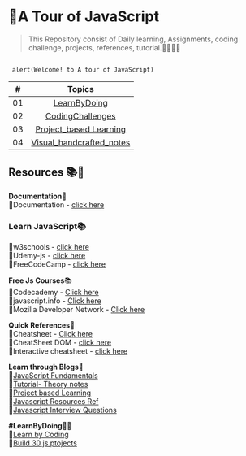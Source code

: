 # 💛A Tour of JavaScript
> This Repository consist of Daily learning, Assignments, coding challenge, projects, references, tutorial.👩‍💻👨‍💻

```

 alert(Welcome! to A tour of JavaScript)

```


|   #       | Topics                                                    |
|-----------|:-------------------------------------------------------------------------------------------------------------: |
|  01   |  [LearnByDoing](https://github.com/Aj7t/A-Tour-of-JavaScript/tree/main/LearnByDoing)      |
|  02   |  [CodingChallenges]()  |
|  03   |  [Project_based Learning]()   |
|  04   |  [Visual_handcrafted_notes]()   |

<!--- 
### Jonas Schmedtmann Roadmap 
![](https://pbs.twimg.com/media/EgfzxC-U8AES98L?format=jpg&name=large)  

 -->



## Resources 📚🧾


**Documentation**📑<br>
📔Documentation - [click here](http://introjs.com/docs)<br>

### Learn JavaScript📚
📗w3schools - [click here](https://www.w3schools.com/js/)<br>
📗Udemy-js - [click here](https://www.udemy.com/course/the-complete-javascript-course/)<br>
📗FreeCodeCamp - [click here](https://www.freecodecamp.org/learn/javascript-algorithms-and-data-structures/)<br>


**Free Js Courses**📚<br>
📗Codecademy - [Click here](https://www.codecademy.com/catalog/language/javascript)<br>
📗javascript.info - [Click here](https://javascript.info/)<br>
📗Mozilla Developer Network - [Click here](https://developer.mozilla.org/en-US/docs/Web/JavaScript)<br>



**Quick References**📖<br>
📔Cheatsheet - [Click here](https://html-css-js.com/js/) <br>
📔CheatSheet DOM - [click here](https://drive.google.com/file/d/1HLCR04r39VQAbPDATKlHAXGDUXr3vpQ0/view?usp=sharing)<br>
📔Interactive cheatsheet - [click here](https://htmlcheatsheet.com/js/)

**Learn through Blogs**🧾<br>
📘[JavaScript Fundamentals](https://www.freecodecamp.org/news/javascript-example/)<br>
📘[Tutorial- Theory notes](https://drive.google.com/file/d/1IF37kegYt_sLTMBTh1bCoWHUopcTtO9X/view?usp=sharing)<br>
📘[Project based Learning](https://drive.google.com/file/d/1IMnMPPcjwRENh3HDSDxQATRwUdKbSm1Q/view?usp=sharing)<br>
📘[Javascript Resources Ref](https://www.freecodecamp.org/news/30-free-resources-for-learning-javascript-fundamentals/)<br>
📘[Javascript Interview Questions](https://www.interviewbit.com/javascript-interview-questions/)<br>

**#LearnByDoing**👩‍💻<br>
📕[Learn by Coding](https://www.interviewbit.com/courses/fast-track-js/)<br>
📕[Build 30 js ptojects](https://javascript30.com/)<br>


